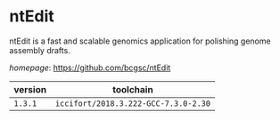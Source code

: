 # ntEdit

ntEdit is a fast and scalable genomics application for polishing genome assembly drafts.

*homepage*: <https://github.com/bcgsc/ntEdit>

version | toolchain
--------|----------
``1.3.1`` | ``iccifort/2018.3.222-GCC-7.3.0-2.30``
